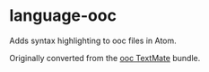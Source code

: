 # language-ooc
Adds syntax highlighting to ooc files in Atom.

Originally converted from the [ooc TextMate](https://github.com/nilium/ooc.tmbundle) bundle.
